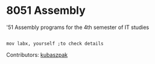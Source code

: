 # 8051 Assembly
'51 Assembly programs for the 4th semester of IT studies

```assembly

mov labx, yourself ;to check details

```

Contributors: [kubaszpak](https://github.com/kubaszpak)